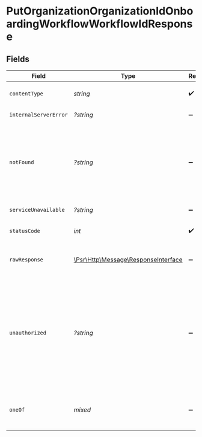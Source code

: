 # PutOrganizationOrganizationIdOnboardingWorkflowWorkflowIdResponse


## Fields

| Field                                                                                                                                                                                                   | Type                                                                                                                                                                                                    | Required                                                                                                                                                                                                | Description                                                                                                                                                                                             |
| ------------------------------------------------------------------------------------------------------------------------------------------------------------------------------------------------------- | ------------------------------------------------------------------------------------------------------------------------------------------------------------------------------------------------------- | ------------------------------------------------------------------------------------------------------------------------------------------------------------------------------------------------------- | ------------------------------------------------------------------------------------------------------------------------------------------------------------------------------------------------------- |
| `contentType`                                                                                                                                                                                           | *string*                                                                                                                                                                                                | :heavy_check_mark:                                                                                                                                                                                      | HTTP response content type for this operation                                                                                                                                                           |
| `internalServerError`                                                                                                                                                                                   | *?string*                                                                                                                                                                                               | :heavy_minus_sign:                                                                                                                                                                                      | **Internal Server Error**<br/>                                                                                                                                                                          |
| `notFound`                                                                                                                                                                                              | *?string*                                                                                                                                                                                               | :heavy_minus_sign:                                                                                                                                                                                      | **Not Found**\<br/>\<br/>When you'll get `404 Not Found` response:<br/>- The User's Organization doesn't exist.<br/>- The Underwriting Workflow doesn't exist.<br/>                                     |
| `serviceUnavailable`                                                                                                                                                                                    | *?string*                                                                                                                                                                                               | :heavy_minus_sign:                                                                                                                                                                                      | **Service Unavailable**<br/>                                                                                                                                                                            |
| `statusCode`                                                                                                                                                                                            | *int*                                                                                                                                                                                                   | :heavy_check_mark:                                                                                                                                                                                      | HTTP response status code for this operation                                                                                                                                                            |
| `rawResponse`                                                                                                                                                                                           | [\Psr\Http\Message\ResponseInterface](https://www.php-fig.org/psr/psr-7/#33-psrhttpmessageresponseinterface)                                                                                            | :heavy_minus_sign:                                                                                                                                                                                      | Raw HTTP response; suitable for custom response parsing                                                                                                                                                 |
| `unauthorized`                                                                                                                                                                                          | *?string*                                                                                                                                                                                               | :heavy_minus_sign:                                                                                                                                                                                      | **Unauthorized**\<br/>\<br/>When you'll get `401 Unauthorized` response:<br/>- The User or Application Token is invalid.<br/>- The User or Application Token doesn't have permission to update Underwriting Workflows.<br/> |
| `oneOf`                                                                                                                                                                                                 | *mixed*                                                                                                                                                                                                 | :heavy_minus_sign:                                                                                                                                                                                      | **Bad Request**\<br/>\<br/>The request body contains a malformed request or is incomplete.<br/>                                                                                                         |